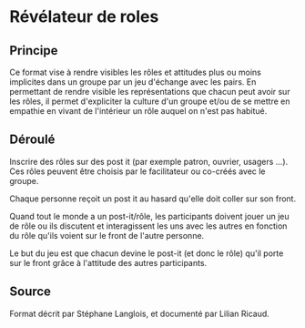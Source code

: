 # Révélateur de roles

## Principe

Ce format vise à rendre visibles les rôles et attitudes plus ou moins implicites dans un groupe par un jeu d'échange avec les pairs. En permettant de rendre visible les représentations que chacun peut avoir sur les rôles, il permet d'expliciter la culture d'un groupe et/ou de se mettre en empathie en vivant de l'intérieur un rôle auquel on n'est pas habitué. 

## Déroulé

Inscrire des rôles sur des post it (par exemple patron, ouvrier, usagers …). Ces rôles peuvent être choisis par le facilitateur ou co-créés avec le groupe.

Chaque personne reçoit un post it au hasard qu'elle doit coller sur son front.

Quand tout le monde a un post-it/rôle, les participants doivent jouer un jeu de rôle ou ils discutent et interagissent les uns avec les autres en fonction du rôle qu'ils voient sur le front de l'autre personne.

Le but du jeu est que chacun devine le post-it (et donc le rôle) qu'il porte sur le front grâce à l'attitude des autres participants.

## Source

Format décrit par Stéphane Langlois, et documenté par Lilian Ricaud.
